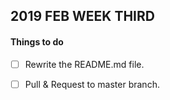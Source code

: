 ## 2019 FEB WEEK THIRD

#### Things to do

- [ ] Rewrite the README.md file.

- [ ] Pull & Request to master branch.
